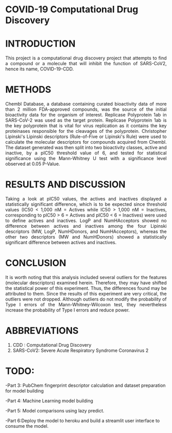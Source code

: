 # COVID-19 Computational Drug Discovery

# INTRODUCTION

<div style="text-align: justify">
This project is a computational drug discovery project that attempts to find a compound or a molecule that will inhibit the function of SARS-CoV2, hence its name, COVID-19-CDD.
</div>

# METHODS

<div style="text-align: justify">
Chembl Database, a database containing curated bioactivity data of more than 2 million FDA-approved compounds, was the source of the initial bioactivity data for the organism of interest. Replicase Polyprotein 1ab in SARS-CoV-2 was used as the target protein. Replicase Polyprotein 1ab is the key polyprotein that is vital for virus replication as it contains the key proteinases responsible for the cleavages of the polyprotein. Christopher Lipinski's Lipinski descriptors (Rule-of-Five or Lipinski's Rule) were used to calculate the molecular descriptors for compounds acquired from Chembl. The dataset generated was then split into two bioactivity classes, active and inactive, by a pIC50 threshold value of 6, and tested for statistical significance using the Mann-Whitney U test with a significance level observed at 0.05 P-Value.
</div>

# RESULTS AND DISCUSSION
<div style="text-align: justify">
Taking a look at pIC50 values, the actives and inactives displayed a statistically significant difference, which is to be expected since threshold values (IC50 < 1,000 nM = Actives while IC50 > 1,000 nM = Inactives, corresponding to pIC50 > 6 = Actives and pIC50 < 6 = Inactives) were used to define actives and inactives. LogP and NumHAcceptors showed no difference between actives and inactives among the four Lipinski descriptors (MW, LogP, NumHDonors, and NumHAcceptors), whereas the other two descriptors (MW and NumHDonors) showed a statistically significant difference between actives and inactives.
</div>
  
# CONCLUSION
<div style="text-align: justify">
It is worth noting that this analysis included several outliers for the features (molecular descriptors) examined herein. Therefore, they may have shifted the statistical power of this experiment. Thus, the differences found may be attributed to them. Since the results of this experiment are very critical, the outliers were not dropped. Although outliers do not modify the probability of Type I errors of the Mann-Whitney-Wilcoxon test, they nevertheless increase the probability of Type I errors and reduce power.
</div>
  
# ABBREVIATIONS

1) CDD : Computational Drug Discovery
2) SARS-CoV2: Severe Acute Respiratory Syndrome Coronavirus 2

# TODO:
-Part 3: PubChem fingerprint descriptor calculation and dataset preparation for model building

-Part 4: Machine Learning model building

-Part 5: Model comparisons using lazy predict.

-Part 6:Deploy the model to heroku and build a streamlit user interface to consume the model.
